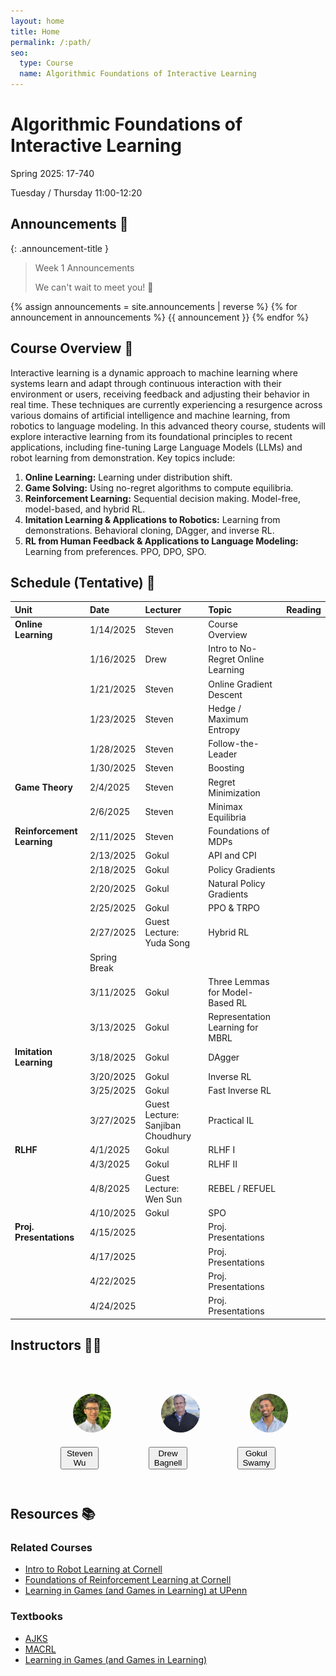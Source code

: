 ```yaml
---
layout: home
title: Home
permalink: /:path/
seo:
  type: Course
  name: Algorithmic Foundations of Interactive Learning
---
```


# Algorithmic Foundations of Interactive Learning
Spring 2025: 17-740

Tuesday / Thursday 11:00-12:20

## Announcements 📣

{: .announcement-title }
> Week 1 Announcements
>
> We can't wait to meet you! 👋

{% assign announcements = site.announcements | reverse %}
{% for announcement in announcements %}
{{ announcement }}
{% endfor %}

## Course Overview 📝
Interactive learning is a dynamic approach to machine learning where systems learn and adapt through continuous interaction with their environment or users, receiving feedback and adjusting their behavior in real time. These techniques are currently experiencing a resurgence across various domains of artificial intelligence and machine learning, from robotics to language modeling. In this advanced theory course, students will explore interactive learning from its foundational principles to recent applications, including fine-tuning Large Language Models (LLMs) and robot learning from demonstration. Key topics include:

1. **Online Learning:** Learning under distribution shift.
2. **Game Solving:** Using no-regret algorithms to compute equilibria.
3. **Reinforcement Learning:** Sequential decision making. Model-free, model-based, and hybrid RL.
4. **Imitation Learning & Applications to Robotics:** Learning from demonstrations. Behavioral cloning, DAgger, and inverse RL.
5. **RL from Human Feedback & Applications to Language Modeling:** Learning from preferences. PPO, DPO, SPO.


## Schedule (Tentative) 📅

|Unit     | Date        | Lecturer         | Topic | Reading|
|:-----|:-------------|:------------------|:------|:------|
**Online Learning**| 1/14/2025    | Steven            | Course Overview  | &nbsp;|
&nbsp;| 1/16/2025    | Drew            | Intro to No-Regret Online Learning | &nbsp;|
&nbsp;| 1/21/2025    | Steven            |Online Gradient Descent | &nbsp;|
&nbsp;| 1/23/2025    | Steven            | Hedge / Maximum Entropy | &nbsp;|
&nbsp;| 1/28/2025    | Steven            | Follow-the-Leader | &nbsp;|
&nbsp;| 1/30/2025    | Steven            | Boosting | &nbsp;|
**Game Theory**| 2/4/2025    | Steven            | Regret Minimization | &nbsp;|
&nbsp;| 2/6/2025    | Steven            | Minimax Equilibria | &nbsp;|
**Reinforcement Learning**| 2/11/2025    | Steven            | Foundations of MDPs | &nbsp;|
&nbsp;| 2/13/2025    | Gokul            | API and CPI | &nbsp;|
&nbsp;| 2/18/2025    | Gokul            | Policy Gradients | &nbsp;|
&nbsp;| 2/20/2025    | Gokul            | Natural Policy Gradients | &nbsp;|
&nbsp;| 2/25/2025    | Gokul            | PPO & TRPO | &nbsp;|
&nbsp;| 2/27/2025    | Guest Lecture: Yuda Song            | Hybrid RL | &nbsp;|
&nbsp;| Spring Break    | &nbsp;          | &nbsp; | &nbsp;|
&nbsp;| 3/11/2025    | Gokul            | Three Lemmas for Model-Based RL | &nbsp;|
&nbsp;| 3/13/2025    | Gokul            | Representation Learning for MBRL | &nbsp;|
**Imitation Learning**| 3/18/2025    | Gokul            | DAgger | &nbsp;|
&nbsp;| 3/20/2025    | Gokul            | Inverse RL | &nbsp;|
&nbsp;| 3/25/2025    | Gokul            | Fast Inverse RL | &nbsp;|
&nbsp;| 3/27/2025    | Guest Lecture: Sanjiban Choudhury    | Practical IL | &nbsp;|
**RLHF**| 4/1/2025    | Gokul           | RLHF I| &nbsp;|
&nbsp;| 4/3/2025    | Gokul            | RLHF II | &nbsp;|
&nbsp;| 4/8/2025    | Guest Lecture: Wen Sun            | REBEL / REFUEL | &nbsp;|
&nbsp;| 4/10/2025    | Gokul            | SPO | &nbsp;|
**Proj. Presentations**| 4/15/2025    |  &nbsp;             | Proj. Presentations | &nbsp;|
&nbsp;| 4/17/2025    |  &nbsp;             | Proj. Presentations | &nbsp;|
&nbsp;| 4/22/2025    |  &nbsp;             | Proj. Presentations | &nbsp;|
&nbsp;| 4/24/2025    |  &nbsp;             | Proj. Presentations | &nbsp;|


## Instructors 👨‍🏫

<figure style="display: inline-flex;">

<figure>
<img src="/assets/images/zsw.jpg" alt="Avatar" style="width:200px; height:auto; object-fit: cover; border-radius:50%; padding:20px;">
<figcaption style="text-align: center;"><a href="http://www.zstevenwu.com"><button type="button" name="button" class="btn">Steven Wu</button>
</a></figcaption>
</figure>

<figure>
<img src="/assets/images/jab.jpg" alt="Avatar" style="width:200px; height:auto; object-fit: cover; border-radius:50%; padding:20px;">
<figcaption style="text-align: center;"><a href="https://robotwhisperer.org/"><button type="button" name="button" class="btn">Drew Bagnell</button></a></figcaption>
</figure>

<figure>
<img src="/assets/images/gks.png" alt="Avatar" style="width:200px; height:auto; object-fit: cover; border-radius:50%; padding:20px;">
<figcaption style="text-align: center;"><a href="http://www.gokul.dev"><button type="button" name="button" class="btn">Gokul Swamy</button></a></figcaption>
</figure>

</figure>


## Resources 📚

### Related Courses
- [Intro to Robot Learning at Cornell](https://www.cs.cornell.edu/courses/cs4756/2024fa/)
- [Foundations of Reinforcement Learning at Cornell](https://wensun.github.io/CS6789_fall_2024.html)
- [Learning in Games (and Games in Learning) at UPenn](https://mlgametheory.com/)


### Textbooks
- [AJKS](https://rltheorybook.github.io/)
- [MACRL](https://macrl-book.github.io/)
- [Learning in Games (and Games in Learning)](https://www.cis.upenn.edu/~aaroth/GamesInLearning.pdf)

